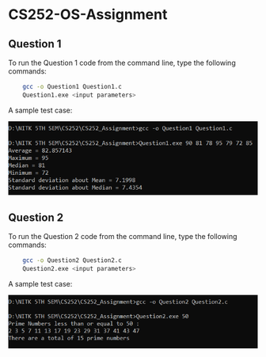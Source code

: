 
# CS252-OS-Assignment



## Question 1

To run the Question 1 code from the command line, type the following commands:

```bash
    gcc -o Question1 Question1.c
    Question1.exe <input parameters>
```

A sample test case:

![alt text](https://github.com/KaranTejas/CS252_Assignment/blob/main/Output/Question1Output.PNG)

## Question 2

To run the Question 2 code from the command line, type the following commands:

```bash
    gcc -o Question2 Question2.c
    Question2.exe <input parameters>
```

A sample test case:

![alt text](https://github.com/KaranTejas/CS252_Assignment/blob/main/Output/Question2Output.PNG)
